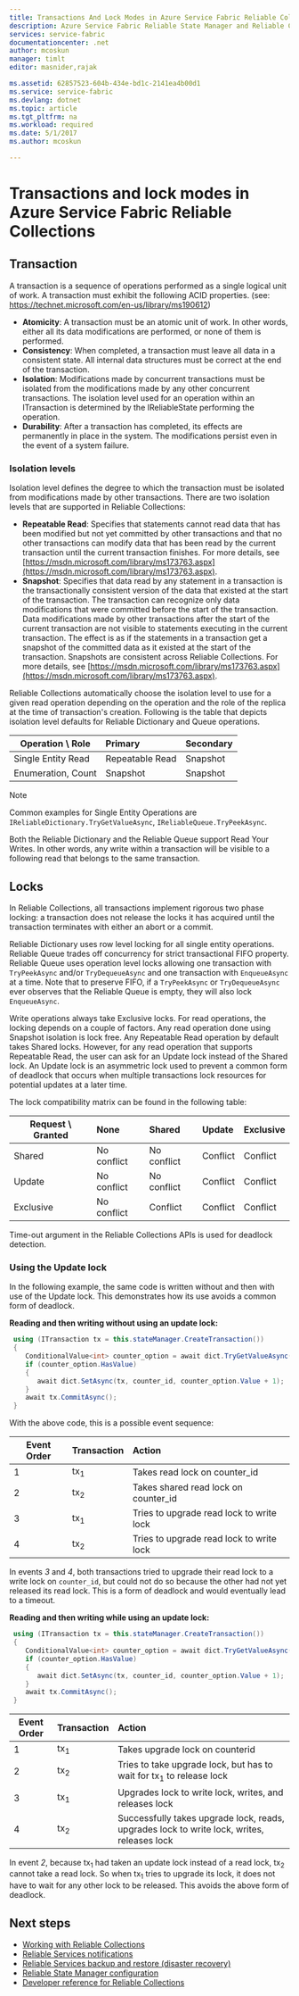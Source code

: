 ```yaml
---
title: Transactions And Lock Modes in Azure Service Fabric Reliable Collections | Microsoft Docs
description: Azure Service Fabric Reliable State Manager and Reliable Collections Transactions and Locking.
services: service-fabric
documentationcenter: .net
author: mcoskun
manager: timlt
editor: masnider,rajak

ms.assetid: 62857523-604b-434e-bd1c-2141ea4b00d1
ms.service: service-fabric
ms.devlang: dotnet
ms.topic: article
ms.tgt_pltfrm: na
ms.workload: required
ms.date: 5/1/2017
ms.author: mcoskun

---
```

# Transactions and lock modes in Azure Service Fabric Reliable Collections

## Transaction
A transaction is a sequence of operations performed as a single logical unit of work.
A transaction must exhibit the following ACID properties. (see: https://technet.microsoft.com/en-us/library/ms190612)
* **Atomicity**: A transaction must be an atomic unit of work. In other words, either all its data modifications are performed, or none of them is performed.
* **Consistency**: When completed, a transaction must leave all data in a consistent state. All internal data structures must be correct at the end of the transaction.
* **Isolation**: Modifications made by concurrent transactions must be isolated from the modifications made by any other concurrent transactions. The isolation level used for an operation within an ITransaction is determined by the IReliableState performing the operation.
* **Durability**: After a transaction has completed, its effects are permanently in place in the system. The modifications persist even in the event of a system failure.

### Isolation levels
Isolation level defines the degree to which the transaction must be isolated from modifications made by other transactions.
There are two isolation levels that are supported in Reliable Collections:

* **Repeatable Read**: Specifies that statements cannot read data that has been modified but not yet committed by other transactions and that no other transactions can modify data that has been read by the current transaction until the current transaction finishes. For more details, see [https://msdn.microsoft.com/library/ms173763.aspx](https://msdn.microsoft.com/library/ms173763.aspx).
* **Snapshot**: Specifies that data read by any statement in a transaction is the transactionally consistent version of the data that existed at the start of the transaction.
  The transaction can recognize only data modifications that were committed before the start of the transaction.
  Data modifications made by other transactions after the start of the current transaction are not visible to statements executing in the current transaction.
  The effect is as if the statements in a transaction get a snapshot of the committed data as it existed at the start of the transaction.
  Snapshots are consistent across Reliable Collections.
  For more details, see [https://msdn.microsoft.com/library/ms173763.aspx](https://msdn.microsoft.com/library/ms173763.aspx).

Reliable Collections automatically choose the isolation level to use for a given read operation depending on the operation and the role of the replica at the time of transaction's creation.
Following is the table that depicts isolation level defaults for Reliable Dictionary and Queue operations.

| Operation \ Role | Primary | Secondary |
| --- |:--- |:--- |
| Single Entity Read |Repeatable Read |Snapshot |
| Enumeration, Count |Snapshot |Snapshot |

> [!NOTE]
> Common examples for Single Entity Operations are `IReliableDictionary.TryGetValueAsync`, `IReliableQueue.TryPeekAsync`.
> 

Both the Reliable Dictionary and the Reliable Queue support Read Your Writes.
In other words, any write within a transaction will be visible to a following read
that belongs to the same transaction.

## Locks
In Reliable Collections, all transactions implement rigorous two phase locking: a transaction does not release
the locks it has acquired until the transaction terminates with either an abort or a commit.

Reliable Dictionary uses row level locking for all single entity operations.
Reliable Queue trades off concurrency for strict transactional FIFO property.
Reliable Queue uses operation level locks allowing one transaction with `TryPeekAsync` and/or `TryDequeueAsync` and one transaction with `EnqueueAsync` at a time.
Note that to preserve FIFO, if a `TryPeekAsync` or `TryDequeueAsync` ever observes that the Reliable Queue is empty, they will also lock `EnqueueAsync`.

Write operations always take Exclusive locks.
For read operations, the locking depends on a couple of factors.
Any read operation done using Snapshot isolation is lock free.
Any Repeatable Read operation by default takes Shared locks.
However, for any read operation that supports Repeatable Read, the user can ask for an Update lock instead of the Shared lock.
An Update lock is an asymmetric lock used to prevent a common form of deadlock that occurs when multiple transactions lock resources for potential updates at a later time.

The lock compatibility matrix can be found in the following table:

| Request \ Granted | None | Shared | Update | Exclusive |
| --- |:--- |:--- |:--- |:--- |
| Shared |No conflict |No conflict |Conflict |Conflict |
| Update |No conflict |No conflict |Conflict |Conflict |
| Exclusive |No conflict |Conflict |Conflict |Conflict |

Time-out argument in the Reliable Collections APIs is used for deadlock detection.

### Using the Update lock
In the following example, the same code is written without and then with use of the Update lock. This demonstrates how its use avoids a common form of deadlock.

**Reading and then writing without using an update lock:**
```csharp
 using (ITransaction tx = this.stateManager.CreateTransaction())
 {
    ConditionalValue<int> counter_option = await dict.TryGetValueAsync(tx, counter_id);
    if (counter_option.HasValue)
    {
       await dict.SetAsync(tx, counter_id, counter_option.Value + 1);
    }
    await tx.CommitAsync();
 }
```
With the above code, this is a possible event sequence:

| Event Order | Transaction    | Action 
| ----------- | -------------- |:------ 
| 1           | tx<sub>1</sub> | Takes read lock on counter_id 
| 2           | tx<sub>2</sub> | Takes shared read lock on counter_id 
| 3           | tx<sub>1</sub> | Tries to upgrade read lock to write lock 
| 4           | tx<sub>2</sub> | Tries to upgrade read lock to write lock 

In events *3* and *4*, both transactions tried to upgrade their read lock to a write lock on `counter_id`, but could not do so because the other had not yet released its read lock. This is a form of deadlock and would eventually lead to a timeout.

**Reading and then writing while using an update lock:**
```csharp
 using (ITransaction tx = this.stateManager.CreateTransaction())
 {
    ConditionalValue<int> counter_option = await dict.TryGetValueAsync(tx, counter_id, LockMode.Update);
    if (counter_option.HasValue)
    {
       await dict.SetAsync(tx, counter_id, counter_option.Value + 1);
    }
    await tx.CommitAsync();
 }
```

| Event Order | Transaction    | Action 
| ----------- | -------------- |:------ 
| 1           | tx<sub>1</sub> | Takes upgrade lock on counterid 
| 2           | tx<sub>2</sub> | Tries to take upgrade lock, but has to wait for tx<sub>1</sub> to release lock
| 3           | tx<sub>1</sub> | Upgrades lock to write lock, writes, and releases lock
| 4           | tx<sub>2</sub> | Successfully takes upgrade lock, reads, upgrades lock to write lock, writes, releases lock

In event *2*, because tx<sub>1</sub> had taken an update lock instead of a read lock, tx<sub>2</sub> cannot take a read lock. So when tx<sub>1</sub> tries to upgrade its lock, it does not have to wait for any other lock to be released. This avoids the above form of deadlock.


## Next steps
* [Working with Reliable Collections](service-fabric-work-with-reliable-collections.md)
* [Reliable Services notifications](service-fabric-reliable-services-notifications.md)
* [Reliable Services backup and restore (disaster recovery)](service-fabric-reliable-services-backup-restore.md)
* [Reliable State Manager configuration](service-fabric-reliable-services-configuration.md)
* [Developer reference for Reliable Collections](https://msdn.microsoft.com/library/azure/microsoft.servicefabric.data.collections.aspx)

